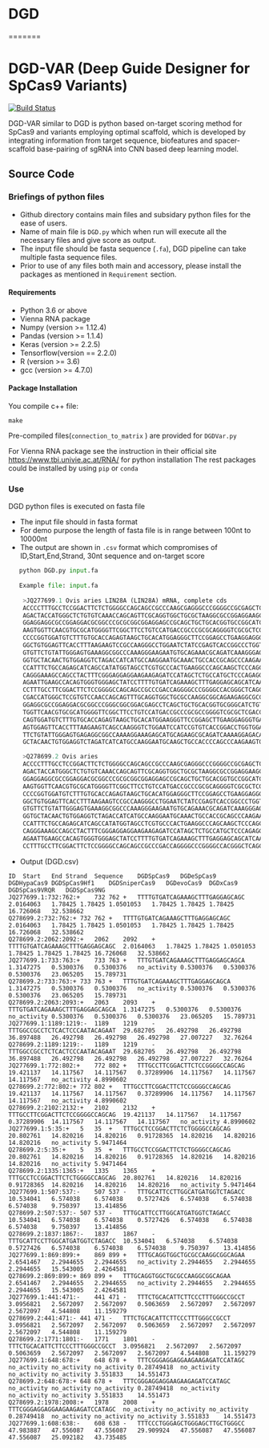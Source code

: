 # DGD
=======
# DGD-VAR (Deep Guide Designer for SpCas9 Variants)
[![Build Status](https://travis-ci.org/joemccann/dillinger.svg?branch=master)](https://travis-ci.org/joemccann/dillinger)

DGD-VAR similar to DGD  is python based on-target scoring method for SpCas9 and variants employing optimal scaffold, which is developed by integrating information from target sequence, biofeatures and spacer-scaffold base-pairing of sgRNA into CNN based deep learning model.

## Source Code

### Briefings of python files
- Github directory contains main files and subsidary python files for the ease of users.
- Name of main file is ```DGD.py``` which when run will execute all the necessary files and give score as output.
- The input file should be fasta sequence (```.fa```), DGD pipeline can take multiple fasta sequence files.
- Prior to use of any files both main and accessory, please install the packages as mentioned in ```Requirement``` section.

#### Requirements
- Python 3.6 or above
- Vienna RNA package
- Numpy (version >= 1.12.4)
- Pandas (version >= 1.1.4)
- Keras (version >= 2.2.5)
- Tensorflow(version == 2.2.0)
- R (version >= 3.6)
- gcc (version >= 4.7.0)

#### Package Installation
You compile c++ file:
```
make
```
Pre-compiled files(```connection_to_matrix``` ) are provided for ```DGDVar.py```

For Vienna RNA package see the instruction in their official site https://www.tbi.univie.ac.at/RNA/ for python installation
The rest packages could be installed by using ```pip``` or ```conda```

### Use
DGD python files is executed on fasta file
- The input file should in fasta format
- For demo purpose the length of fasta file is in range between 100nt to 10000nt
- The output are shown in ```.csv``` format which compromises of ID,Start,End,Strand, 30nt sequence and on-target score
```python
   python DGD.py input.fa
   
   Example file: input.fa
   
    >JQ277699.1 Ovis aries LIN28A (LIN28A) mRNA, complete cds
    ACCCCTTTGCCTCCGGACTTCTCTGGGGCCAGCAGCCGCCCAAGCGAGGGCCCGGGGCCGCGAGCTCAGC
    AGACTACCATGGGCTCTGTGTCAAACCAGCAGTTCGCAGGTGGCTGCGCTAAGGCGCCGGAGGAAGCGCC
    GGAGGAGGCGCCGGAGGACGCGGCCCGCGCGGCGGAGGAGCCGCAGCTGCTGCACGGTGCCGGCATCTGT
    AAGTGGTTCAACGTGCGCATGGGGTTCGGCTTCCTGTCCATGACCGCCCGCGCAGGGGTCGCGCTCGACC
    CCCCGGTGGATGTCTTTGTGCACCAGAGTAAGCTGCACATGGAGGGCTTCCGGAGCCTGAAGGAGGGGGA
    GGCTGTGGAGTTCACCTTTAAGAAGTCCGCCAAGGGCCTGGAATCTATCCGAGTCACCGGCCCTGGTGGG
    GTGTTCTGTATTGGGAGTGAAAGGCGGCCCAAAGGGAAGAATGTGCAGAAACGCAGATCAAAGGGAGACA
    GGTGCTACAACTGTGGAGGTCTAGACCATCATGCCAAGGAATGCAAACTGCCACCGCAGCCCAAGAAGTG
    CCATTTCTGCCAGAGCATCAGCCATATGGTAGCCTCGTGCCCACTGAAGGCCCAGCAAGCTCCCAGCTCC
    CAGGGAAAGCCAGCCTACTTTCGGGAGGAGGAAGAAGAGATCCATAGCTCTGCCATGCTCCCAGAGGCCC
    AGAATTGAAGCCACAGTGGGTGGGAGCTATCCTTTTGTGATCAGAAAGCTTTGAGGAGCAGCATCAATCG
    CCTTTGCCTTCGGACTTCTCCGGGGCCAGCAGCCGCCCGACCAGGGGCCCGGGGCCACGGGCTCAGCCGA
    CGACCATGGGCTCCGTGTCCAACCAGCAGTTTGCAGGTGGCTGCGCCAAGGCGGCAGAAGAGGCGCCCGA
    GGAGGCGCCGGAGGACGCGGCCCGGGCGGCGGACGAGCCTCAGCTGCTGCACGGTGCGGGCATCTGTAAG
    TGGTTCAACGTGCGCATGGGGTTCGGCTTCCTGTCCATGACCGCCCGCGCCGGGGTCGCGCTCGACCCCC
    CAGTGGATGTCTTTGTGCACCAGAGTAAGCTGCACATGGAAGGGTTCCGGAGCTTGAAGGAGGGTGAGGC
    AGTGGAGTTCACCTTTAAGAAGTCAGCCAAGGGTCTGGAATCCATCCGTGTCACCGGACCTGGTGGAGTA
    TTCTGTATTGGGAGTGAGAGGCGGCCAAAAGGAAAGAGCATGCAGAAGCGCAGATCAAAAGGAGACAGGT
    GCTACAACTGTGGAGGTCTAGATCATCATGCCAAGGAATGCAAGCTGCCACCCCAGCCCAAGAAGTGCCA

    >Q278699.2 Ovis aries 
    ACCCCTTTGCCTCCGGACTTCTCTGGGGCCAGCAGCCGCCCAAGCGAGGGCCCGGGGCCGCGAGCTCAGC
    AGACTACCATGGGCTCTGTGTCAAACCAGCAGTTCGCAGGTGGCTGCGCTAAGGCGCCGGAGGAAGCGCC
    GGAGGAGGCGCCGGAGGACGCGGCCCGCGCGGCGGAGGAGCCGCAGCTGCTGCACGGTGCCGGCATCTGT
    AAGTGGTTCAACGTGCGCATGGGGTTCGGCTTCCTGTCCATGACCGCCCGCGCAGGGGTCGCGCTCGACC
    CCCCGGTGGATGTCTTTGTGCACCAGAGTAAGCTGCACATGGAGGGCTTCCGGAGCCTGAAGGAGGGGGA
    GGCTGTGGAGTTCACCTTTAAGAAGTCCGCCAAGGGCCTGGAATCTATCCGAGTCACCGGCCCTGGTGGG
    GTGTTCTGTATTGGGAGTGAAAGGCGGCCCAAAGGGAAGAATGTGCAGAAACGCAGATCAAAGGGAGACA
    GGTGCTACAACTGTGGAGGTCTAGACCATCATGCCAAGGAATGCAAACTGCCACCGCAGCCCAAGAAGTG
    CCATTTCTGCCAGAGCATCAGCCATATGGTAGCCTCGTGCCCACTGAAGGCCCAGCAAGCTCCCAGCTCC
    CAGGGAAAGCCAGCCTACTTTCGGGAGGAGGAAGAAGAGATCCATAGCTCTGCCATGCTCCCAGAGGCCC
    AGAATTGAAGCCACAGTGGGTGGGAGCTATCCTTTTGTGATCAGAAAGCTTTGAGGAGCAGCATCAATCG
    CCTTTGCCTTCGGACTTCTCCGGGGCCAGCAGCCGCCCGACCAGGGGCCCGGGGCCACGGGCTCAGCCGA
```
- Output (DGD.csv)
```
ID	Start	End	Strand	Sequence	DGDSpCas9	DGDeSpCas9	DGDHypaCas9	DGDSpCas9Hf1	DGDSniperCas9	DGDevoCas9	DGDxCas9	DGDSpCas9VRQR	DGDSpCas9NG
JQ277699.1:732:762:+	732	762	+	TTTTGTGATCAGAAAGCTTTGAGGAGCAGC	2.0164063	1.78425	1.78425	1.0501053	1.78425	1.78425	1.78425	16.726068	32.538662
Q278699.2:732:762:+	732	762	+	TTTTGTGATCAGAAAGCTTTGAGGAGCAGC	2.0164063	1.78425	1.78425	1.0501053	1.78425	1.78425	1.78425	16.726068	32.538662
Q278699.2:2062:2092:+	2062	2092	+	TTTTGTGATCAGAAAGCTTTGAGGAGCAGC	2.0164063	1.78425	1.78425	1.0501053	1.78425	1.78425	1.78425	16.726068	32.538662
JQ277699.1:733:763:+	733	763	+	TTTGTGATCAGAAAGCTTTGAGGAGCAGCA	1.3147275	0.5300376	0.5300376	no_activity	0.5300376	0.5300376	0.5300376	23.065205	15.789731
Q278699.2:733:763:+	733	763	+	TTTGTGATCAGAAAGCTTTGAGGAGCAGCA	1.3147275	0.5300376	0.5300376	no_activity	0.5300376	0.5300376	0.5300376	23.065205	15.789731
Q278699.2:2063:2093:+	2063	2093	+	TTTGTGATCAGAAAGCTTTGAGGAGCAGCA	1.3147275	0.5300376	0.5300376	no_activity	0.5300376	0.5300376	0.5300376	23.065205	15.789731
JQ277699.1:1189:1219:-	1189	1219	-	TTTGGCCGCCTCTCACTCCCAATACAGAAT	29.682705	26.492798	26.492798	36.897488	26.492798	26.492798	26.492798	27.007227	32.76264
Q278699.2:1189:1219:-	1189	1219	-	TTTGGCCGCCTCTCACTCCCAATACAGAAT	29.682705	26.492798	26.492798	36.897488	26.492798	26.492798	26.492798	27.007227	32.76264
JQ277699.1:772:802:+	772	802	+	TTTGCCTTCGGACTTCTCCGGGGCCAGCAG	19.421137	14.117567	14.117567	0.37289906	14.117567	14.117567	14.117567	no_activity	4.8990602
Q278699.2:772:802:+	772	802	+	TTTGCCTTCGGACTTCTCCGGGGCCAGCAG	19.421137	14.117567	14.117567	0.37289906	14.117567	14.117567	14.117567	no_activity	4.8990602
Q278699.2:2102:2132:+	2102	2132	+	TTTGCCTTCGGACTTCTCCGGGGCCAGCAG	19.421137	14.117567	14.117567	0.37289906	14.117567	14.117567	14.117567	no_activity	4.8990602
JQ277699.1:5:35:+	5	35	+	TTTGCCTCCGGACTTCTCTGGGGCCAGCAG	20.802761	14.820216	14.820216	0.91728365	14.820216	14.820216	14.820216	no_activity	5.9471464
Q278699.2:5:35:+	5	35	+	TTTGCCTCCGGACTTCTCTGGGGCCAGCAG	20.802761	14.820216	14.820216	0.91728365	14.820216	14.820216	14.820216	no_activity	5.9471464
Q278699.2:1335:1365:+	1335	1365	+	TTTGCCTCCGGACTTCTCTGGGGCCAGCAG	20.802761	14.820216	14.820216	0.91728365	14.820216	14.820216	14.820216	no_activity	5.9471464
JQ277699.1:507:537:-	507	537	-	TTTGCATTCCTTGGCATGATGGTCTAGACC	10.534041	6.574038	6.574038	0.5727426	6.574038	6.574038	6.574038	9.750397	13.414856
Q278699.2:507:537:-	507	537	-	TTTGCATTCCTTGGCATGATGGTCTAGACC	10.534041	6.574038	6.574038	0.5727426	6.574038	6.574038	6.574038	9.750397	13.414856
Q278699.2:1837:1867:-	1837	1867	-	TTTGCATTCCTTGGCATGATGGTCTAGACC	10.534041	6.574038	6.574038	0.5727426	6.574038	6.574038	6.574038	9.750397	13.414856
JQ277699.1:869:899:+	869	899	+	TTTGCAGGTGGCTGCGCCAAGGCGGCAGAA	2.6541467	2.2944655	2.2944655	no_activity	2.2944655	2.2944655	2.2944655	15.543005	2.4264581
Q278699.2:869:899:+	869	899	+	TTTGCAGGTGGCTGCGCCAAGGCGGCAGAA	2.6541467	2.2944655	2.2944655	no_activity	2.2944655	2.2944655	2.2944655	15.543005	2.4264581
JQ277699.1:441:471:-	441	471	-	TTTCTGCACATTCTTCCCTTTGGGCCGCCT	3.0956821	2.5672097	2.5672097	0.5063659	2.5672097	2.5672097	2.5672097	4.544808	11.159279
Q278699.2:441:471:-	441	471	-	TTTCTGCACATTCTTCCCTTTGGGCCGCCT	3.0956821	2.5672097	2.5672097	0.5063659	2.5672097	2.5672097	2.5672097	4.544808	11.159279
Q278699.2:1771:1801:-	1771	1801	-	TTTCTGCACATTCTTCCCTTTGGGCCGCCT	3.0956821	2.5672097	2.5672097	0.5063659	2.5672097	2.5672097	2.5672097	4.544808	11.159279
JQ277699.1:648:678:+	648	678	+	TTTCGGGAGGAGGAAGAAGAGATCCATAGC	no_activity	no_activity	no_activity	0.28749418	no_activity	no_activity	no_activity	3.551833	14.551473
Q278699.2:648:678:+	648	678	+	TTTCGGGAGGAGGAAGAAGAGATCCATAGC	no_activity	no_activity	no_activity	0.28749418	no_activity	no_activity	no_activity	3.551833	14.551473
Q278699.2:1978:2008:+	1978	2008	+	TTTCGGGAGGAGGAAGAAGAGATCCATAGC	no_activity	no_activity	no_activity	0.28749418	no_activity	no_activity	no_activity	3.551833	14.551473
JQ277699.1:608:638:-	608	638	-	TTTCCCTGGGAGCTGGGAGCTTGCTGGGCC	47.983887	47.556087	47.556087	29.909924	47.556087	47.556087	47.556087	25.092182	43.735485
```
